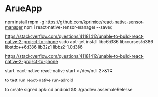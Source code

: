 # ArueApp

npm install rnpm -g
https://github.com/kprimice/react-native-sensor-manager
npm i react-native-sensor-manager --saveç

https://stackoverflow.com/questions/41181412/unable-to-build-react-native-2-project-to-phone
sudo apt-get install libc6:i386 libncurses5:i386 libstdc++6:i386 lib32z1 libbz2-1.0:i386

https://stackoverflow.com/questions/41181412/unable-to-build-react-native-2-project-to-phone

start react-native
react-native start > /dev/null 2>&1 &

to test run
react-native run-adroid

to create signed apk:
cd android && ./gradlew assembleRelease
